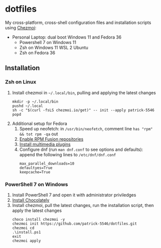 # dotfiles

My cross-platform, cross-shell configuration files and installation scripts using [Chezmoi](https://www.chezmoi.io/):
- Personal Laptop: dual boot Windows 11 and Fedora 36
    - Powershell 7 on Windows 11
    - Zsh on Windows 11 WSL 2 Ubuntu
    - Zsh on Fedora 36

## Installation
### Zsh on Linux
1. Install chezmoi in `~/.local/bin`, pulling and applying the latest changes
    ```
    mkdir -p ~/.local/bin
    pushd ~/.local
    sh -c "$(curl -fsLS chezmoi.io/get)" -- init --apply patrick-5546
    popd
    ```
2. Additional setup for Fedora
    1. Speed up neofetch: in `/usr/bin/neofetch`, comment line `has "rpm" && tot rpm -qa` out
    2. [Enable RPM Fusion repositories](https://docs.fedoraproject.org/en-US/quick-docs/setup_rpmfusion/)
    3. [Install multimedia plugins](https://docs.fedoraproject.org/en-US/quick-docs/assembly_installing-plugins-for-playing-movies-and-music/)
    4. Configure dnf (run `man dnf.conf` to see options and defaults): append the following lines to `/etc/dnf/dnf.conf`
        ```
        max_parallel_downloads=10
        defaultyes=True
        keepcache=True
        ```

### PowerShell 7 on Windows
1. Install PowerShell 7 and open it with administrator priviledges
2. [Install Chocolately](https://docs.chocolatey.org/en-us/choco/setup)
3. Install chezmoi, pull the latest changes, run the installation script, then apply the latest changes
    ```
    choco install chezmoi -y
    chezmoi init https://github.com/patrick-5546/dotfiles.git
    chezmoi cd
    .\install.ps1
    exit
    chezmoi apply
    ```
